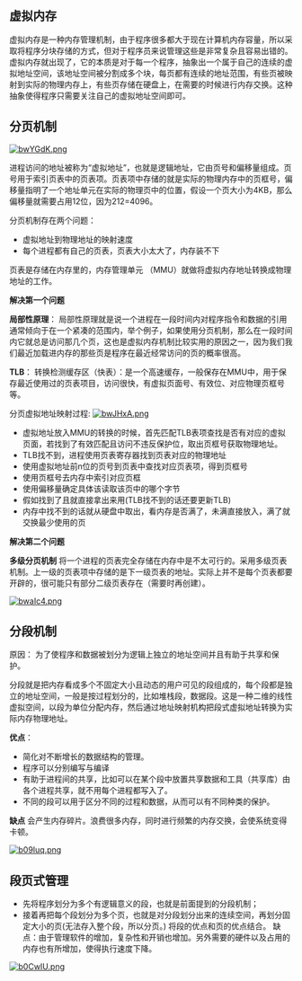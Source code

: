 ## 虚拟内存
虚拟内存是一种内存管理机制，由于程序很多都大于现在计算机内存容量，所以采取将程序分块存储的方式，但对于程序员来说管理这些是非常复杂且容易出错的。虚拟内存就出现了，它的本质是对于每一个程序，抽象出一个属于自己的连续的虚拟地址空间，该地址空间被分割成多个块，每页都有连续的地址范围，有些页被映射到实际的物理内存上，有些页存储在硬盘上，在需要的时候进行内存交换。这种抽象使得程序只需要关注自己的虚拟地址空间即可。

## 分页机制
[![bwYGdK.png](https://s4.ax1x.com/2022/03/05/bwYGdK.png)](https://imgtu.com/i/bwYGdK)

进程访问的地址被称为“虚拟地址”，也就是逻辑地址，它由页号和偏移量组成。页号用于索引页表中的页表项。页表项中存储的就是实际的物理内存中的页框号，偏移量指明了一个地址单元在实际的物理页中的位置，假设一个页大小为4KB，那么偏移量就需要占用12位，因为212=4096。

分页机制存在两个问题：
+ 虚拟地址到物理地址的映射速度
+ 每个进程都有自己的页表，页表大小太大了，内存装不下

⻚表是存储在内存⾥的，内存管理单元 （MMU）就做将虚拟内存地址转换成物理地址的⼯作。

**解决第一个问题**

**局部性原理**：
局部性原理就是说一个进程在一段时间内对程序指令和数据的引用通常倾向于在一个紧凑的范围内，举个例子，如果使用分页机制，那么在一段时间内它就总是访问那几个页，这也是虚拟内存机制比较实用的原因之一，因为我们我们最近加载进内存的那些页是程序在最近经常访问的页的概率很高。

**TLB**：
转换检测缓存区（快表）：是一个高速缓存，一般保存在MMU中，用于保存最近使用过的页表项目，访问很快，有虚拟页面号、有效位、对应物理页框号等。


分页虚拟地址映射过程:
[![bwJHxA.png](https://s4.ax1x.com/2022/03/05/bwJHxA.png)](https://imgtu.com/i/bwJHxA)

+ 虚拟地址放入MMU的转换的时候，首先匹配TLB表项查找是否有对应的虚拟页面，若找到了有效匹配且访问不违反保护位，取出页框号获取物理地址。
+ TLB找不到，进程使用页表寄存器找到页表对应的物理地址
+ 使用虚拟地址前n位的页号到页表中查找对应页表项，得到页框号
+ 使用页框号去内存中索引对应页框 
+ 使用偏移量确定具体该读取该页中的哪个字节
+ 假如找到了且就直接拿出来用(TLB找不到的话还要更新TLB)
+ 内存中找不到的话就从硬盘中取出，看内存是否满了，未满直接放入，满了就交换最少使用的页

**解决第二个问题**

**多级分页机制**
将一个进程的页表完全存储在内存中是不太可行的。采用多级页表机制。上一级的页表项中存储的是下一级页表的地址。实际上并不是每个页表都要开辟的，很可能只有部分二级页表存在（需要时再创建）。

[![bwaIc4.png](https://s4.ax1x.com/2022/03/05/bwaIc4.png)](https://imgtu.com/i/bwaIc4)

## 分段机制
原因：
为了使程序和数据被划分为逻辑上独立的地址空间并且有助于共享和保护。

分段就是把内存看成多个不固定大小且动态的用户可见的段组成的，每个段都是独立的地址空间，一般是按过程划分的，比如堆栈段，数据段。这是一种二维的线性虚拟空间，以段为单位分配内存，然后通过地址映射机构把段式虚拟地址转换为实际内存物理地址。

**优点**：
+ 简化对不断增长的数据结构的管理。
+ 程序可以分别编写与编译
+ 有助于进程间的共享，比如可以在某个段中放置共享数据和工具（共享库）由各个进程共享，就不用每个进程都写入了。
+ 不同的段可以用于区分不同的过程和数据，从而可以有不同种类的保护。

**缺点**
会产生内存碎片。浪费很多内存，同时进行频繁的内存交换，会使系统变得卡顿。

[![b09Iuq.png](https://s4.ax1x.com/2022/03/05/b09Iuq.png)](https://imgtu.com/i/b09Iuq)

## 段页式管理
+ 先将程序划分为多个有逻辑意义的段，也就是前⾯提到的分段机制；
+ 接着再把每个段划分为多个⻚，也就是对分段划分出来的连续空间，再划分固定⼤⼩的⻚(无法存入整个段，所以分页。)
将段的优点和页的优点结合。
缺点：由于管理软件的增加，复杂性和开销也增加。另外需要的硬件以及占用的内存也有所增加，使得执行速度下降。

[![b0CwIU.png](https://s4.ax1x.com/2022/03/05/b0CwIU.png)](https://imgtu.com/i/b0CwIU)